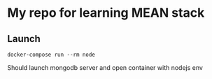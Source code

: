 # My repo for learning MEAN stack

## Launch
```docker-compose run --rm node```

Should launch mongodb server and open container with nodejs env